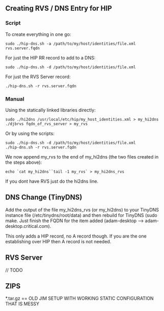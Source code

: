 
## Creating RVS / DNS Entry for HIP

### Script

To create everything in one go:
```
sudo ./hip-dns.sh -a /path/to/my/host/identities/file.xml rvs.server.fqdn
```

For just the HIP RR record to add to a DNS:
```
sudo ./hip-dns.sh -d /path/to/my/host/identities/file.xml
```

For just the RVS Server record:
```
./hip-dns.sh -r rvs.server.fqdn
```

### Manual

Using the statically linked libraries directly:
```
sudo ./hi2dns /usr/local/etc/hip/my_host_identities.xml > my_hi2dns
./djbrvs fqdn_of_rvs_server > my_rvs
```

Or by using the scripts:
```
sudo ./hip-dns.sh -d /path/to/my/host/identities/file.xml
./hip-dns.sh -r rvs.server.fqdn
```

We now append my_rvs to the end of my_hi2dns (the two files created in the steps above):
```
echo `cat my_hi2dns``tail -1 my_rvs` > my_hi2dns_rvs
```

If you dont have RVS just do the hi2dns line.

## DNS Change (TinyDNS)

Add the output of the file my_hi2dns_rvs (or my_hi2dns) to your TinyDNS instance file (/etc/tinydns/root/data) and then rebuild for TinyDNS (sudo make.
Just finish the FQDN for the item added (adam-desktop --> adam-desktop.critical.com).

This only adds a HIP record, no A record though. If you are the one establishing over HIP then A record is not needed.

## RVS Server

// TODO

## ZIPS

\*.tar.gz == OLD JIM SETUP WITH WORKING STATIC CONFIGURATION THAT IS MESSY
